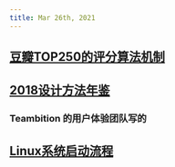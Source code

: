 ```yaml
---
title: Mar 26th, 2021
---
```


## [豆瓣TOP250的评分算法机制](https://www.williamlong.info/archives/6385.html)
## [2018设计方法年鉴](https://dn-clients.teambition.net/TeambitionUED/TeambitionUED%202018%20%E8%AE%BE%E8%AE%A1%E6%96%B9%E6%B3%95%E5%B9%B4%E9%89%B4.pdf)
### Teambition 的用户体验团队写的
## [Linux系统启动流程](https://www.ruanyifeng.com/blog/2013/08/linux_boot_process.html)
###
